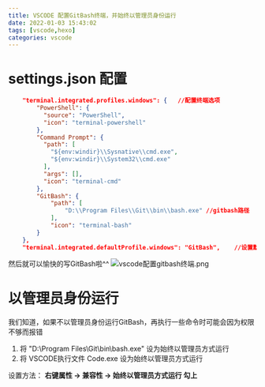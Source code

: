 ```yaml
---
title: VSCODE 配置GitBash终端，并始终以管理员身份运行
date: 2022-01-03 15:43:02
tags: [vscode,hexo]
categories: vscode
---
```


# settings.json 配置
```json
    "terminal.integrated.profiles.windows": {   //配置终端选项
        "PowerShell": {
          "source": "PowerShell",
          "icon": "terminal-powershell"
        },
        "Command Prompt": {
          "path": [
            "${env:windir}\\Sysnative\\cmd.exe",
            "${env:windir}\\System32\\cmd.exe"
          ],
          "args": [],
          "icon": "terminal-cmd"
        },
        "GitBash": {
            "path": [
                "D:\\Program Files\\Git\\bin\\bash.exe" //gitbash路径
            ],
            "icon": "terminal-bash"
        }
    },
    "terminal.integrated.defaultProfile.windows": "GitBash",    //设置默认终端
```

然后就可以愉快的写GitBash啦^^
![vscode配置gitbash终端.png](https://s2.loli.net/2022/01/03/dDhSwFMn7QqfgRu.png)

# 以管理员身份运行
我们知道，如果不以管理员身份运行GitBash，再执行一些命令时可能会因为权限不够而报错
1. 将 "D:\\Program Files\\Git\\bin\\bash.exe" 设为始终以管理员方式运行
2. 将 VSCODE执行文件 Code.exe 设为始终以管理员方式运行
   
设置方法： **右键属性 -> 兼容性 -> 始终以管理员方式运行 勾上**